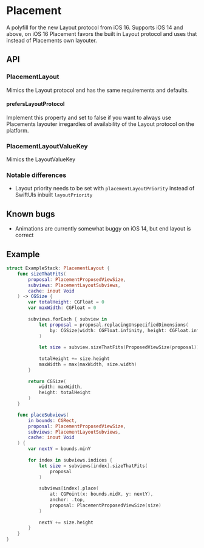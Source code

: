 # Placement

A polyfill for the new Layout protocol from iOS 16. Supports iOS 14 and above, on iOS 16 Placement favors the built in Layout protocol and uses that instead of Placements own layouter.

## API

### PlacementLayout

Mimics the Layout protocol and has the same requirements and defaults.

#### prefersLayoutProtocol

Implement this property and set to false if you want to always use Placements layouter irregardles of availability of the Layout protocol on the platform.

### PlacementLayoutValueKey

Mimics the LayoutValueKey

### Notable differences

- Layout priority needs to be set with `placementLayoutPriority` instead of SwiftUIs inbuilt `layoutPriority`

## Known bugs

- Animations are currently somewhat buggy on iOS 14, but end layout is correct

## Example

```swift
struct ExampleStack: PlacementLayout {
    func sizeThatFits(
        proposal: PlacementProposedViewSize,
        subviews: PlacementLayoutSubviews,
        cache: inout Void
    ) -> CGSize {
        var totalHeight: CGFloat = 0
        var maxWidth: CGFloat = 0
                        
        subviews.forEach { subview in
            let proposal = proposal.replacingUnspecifiedDimensions(
                by: CGSize(width: CGFloat.infinity, height: CGFloat.infinity)
            )
                        
            let size = subview.sizeThatFits(ProposedViewSize(proposal))
                                    
            totalHeight += size.height
            maxWidth = max(maxWidth, size.width)
        }
                        
        return CGSize(
            width: maxWidth,
            height: totalHeight
        )
    }

    func placeSubviews(
        in bounds: CGRect,
        proposal: PlacementProposedViewSize,
        subviews: PlacementLayoutSubviews,
        cache: inout Void
    ) {
        var nextY = bounds.minY
        
        for index in subviews.indices {
            let size = subviews[index].sizeThatFits(
                proposal
            )
                        
            subviews[index].place(
                at: CGPoint(x: bounds.midX, y: nextY),
                anchor: .top,
                proposal: PlacementProposedViewSize(size)
            )
                        
            nextY += size.height
        }
    }
}
```


